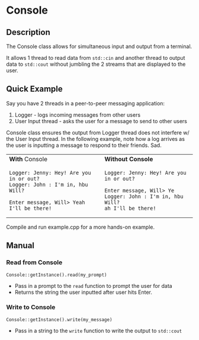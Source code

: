 # Console
## Description
The Console class allows for simultaneous input and output from a terminal. 

It allows 1 thread to read data from `std::cin` and another thread to output
data to `std::cout` without jumbling the 2 streams that are displayed to the 
user.

## Quick Example
Say you have 2 threads in a peer-to-peer messaging application:
1. Logger - logs incoming messages from other users
2. User Input thread - asks the user for a message to send to other users

Console class ensures the output from Logger thread does not interfere w/ the 
User Input thread. In the following example, note how a log arrives as the user
is inputting a message to respond to their friends. Sad.

<table>
<tr>
<td> <b>With</b> Console </td> <td> <b>Without Console</b> </td>
</tr>
<tr>
<td> 

```
Logger: Jenny: Hey! Are you in or out?
Logger: John : I'm in, hbu Will?

Enter message, Will> Yeah I'll be there!
```

</td>
<td>

```
Logger: Jenny: Hey! Are you in or out?

Enter message, Will> Ye
Logger: John : I'm in, hbu Will?
ah I'll be there!
```

</td>

</table>

Compile and run example.cpp for a more hands-on example.

## Manual

### Read from Console
`Console::getInstance().read(my_prompt)`
* Pass in a prompt to the `read` function to prompt the user for data
* Returns the string the user inputted after user hits Enter.

### Write to Console
`Console::getInstance().write(my_message)`
* Pass in a string to the `write` function to write the output to `std::cout`
